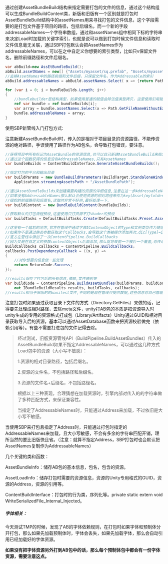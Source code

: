 通过创建AssetBundleBuild结构来指定需要打包的文件的信息，通过这个结构组可以生成BundleBuildContent类，新版和旧版有一个区别就是打包时AssetBundleBuild结构中的assetNames用来寻找打包的文件信息，这个字段需要的是打包文件基于项目的路径，包括后缀名，而一个新的字段addressableNames一个字符串数组，通过和assetNames组中相同下标的字符串来决定Load时加载的关键字索引，也就是说可以做到打包时候文件信息和读取时文件信息毫无关联，通过SBP打包默认会把AssetNames作为addressableNames，可以在之中自定义你想要的索引类型，比如只v保留文件名，删除前缀路径和文件后缀名。

```c#
var abBuild=new AssEtBundleBuild();
abBuild.assetNames = new[] {"Assets/myasset/sq.prefab", "Assets/myasset/testimage.jpg"};
//去掉AssetNames中的路径前缀和文件后缀，只保留文件名，作为Addressable的索引
abBuild.addressableNames = abBuild.assetNames.Select( x => {return Path.GetFileNameWithoutExtension(x);}).ToArray();

for (var i = 0; i < bundleBuilds.Length; i++)
{
    //bundlebuilder是结构类型，如果使用普通的赋值会除法值类型拷贝，这里使用引用赋值，方便操作
    ref var bundle = ref bundleBuilds[i];
    var array = bundle.assetNames.Select(x => Path.GetFileNameWithoutExtension(x)).ToArray();
    bundle.addressableNames = array;
}
```



使用SBP新管线入门打包方式:

注意新建AssetBundleBuild时，传入的是相对于项目目录的资源路径，不能传资源的绝对路径，手误使用了路径作为AB包名，会导致打包错误，要注意。

```c#
//获得项目中所有标记为AssetBundle的资源信息,也可以自己新建AssetBundleBuild来指定.
//通过这个函数获得的信息没有AddressableNames,只有AssetNames
var bundleBuilds = ContentBuildInterface.GenerateAssetBundleBuilds();

//指定打包的平台和输出目录
var buildParams = new BundleBuildParameters(BuildTarget.StandaloneWindows, BuildTargetGroup.Standalone,
    Application.streamingAssetsPath + "/AssetBundlePath");

//通过AssetBundleBuilds来创建需要构建的资源的详细信息,注意在这一步AddressableName决定了打包后的资源读取的key,
//如果没有AddressableNames那么默认会使用资源的相对路径来作为key(Asset/myfolder/myasset.asset)
//很尬的前缀路径和后缀名,读取时非常不好用,最好处理一下.
var buildContent = new BundleBuildContent(bundleBuilds);

//获取默认的打包流程预设,这里使用只打资源不打shader的预设
var buildTasks = DefaultBuildTasks.Create(DefaultBuildTasks.Preset.AssetBundleCompatible);

//这里有一个尴尬的地方,官方在管线中通过字典IContenxObject的Type和实例类型作为键值对保存,
//如果你不是通过静态参数获取这个Callbacks,会导致这个类被操作添加两次,dic[Type]=instance *2
//官方在管线中添加了一次ContentPipeline.BuildCallbacks
//因为又是在自定义的参数contextObjects后面添加,那么就导致前一个被后一个覆盖,你传进去的回调无效
BuildCallbacks callbacks = ContentPipeline.BuildCallbacks;
callbacks.PostDependencyCallback = ((x, y) =>
{
    //对你想要的信息做一些处理
    return ReturnCode.Success;
});

//results保存了打包后的所有信息,依赖,文件映射等
var buildCode = ContentPipeline.BuildAssetBundles(buildParams, buildContent,
    out IBundleBuildResults results, buildTasks, callbacks);
//results相当于旧版的的manifest文件,不同的是现在管线只提供数据,这些信息你自己管理.
```

注意打包时如果通过获取目录下文件的方式（Directory.GetFiles）来做的话，记得要先处理成相对路径，去除meta文件，unity打AB包的本质是把资源导入时unity生成的专用的资源格式打成包（Library/Artifacts）Unity通过GUID和相对目录获取导入后的资源，基本可以通过AssetDatabase函数来把资源校验做完（依赖引用等）。有些不需要打进包的文件记得去除。

> 经过测试，旧版资源管线API（BuildPipeline.BuildAssetBundles）传入的AssetBundleBuild如果不指定AddressableNames，可以通过这几种方式Load包中的资源（大小写不敏感）：
>
> 1.资源的相对目录路径，包括后缀名。
>
> 2.资源的文件名，不包括路径和后缀名。
>
> 3.资源的文件名+后缀名，不包括路径名。
>
> 根据以上三种表现，合理猜想在加载资源时，引擎内部对传入的的字符串做了多种匹配方式，来保证兼容性。
>
> 当指定了AddressableNames时，只能通过Address来加载，不过依旧是大小写不敏感。

当使用SBP来打包且指定了Address时，只能通过打包时指定的AddressableNames来加载，且大小写敏感，不会有多余的字符串匹配开销，理所当然的要比旧版快且省。（注意：就算不指定Address，SBP打包时也会默认把AssetNames复制作为AddressableNames）

几个关键的类和函数：

AssetBundleInfo：储存AB包的基本信息，包名，包含的资源。

AssetLoadInfo：储存打包时需要的资源信息，资源的Unity专用格式的GUID，资源的Address，资源的引用等。

ContentBuildInterface：打包时的行为类，序列化等。private static extern void WriteSerializedFile_Internal_Injected。

##### 字体相关：

今天测试TMP的时候，发现了AB的字体依赖规则，在打包时如果字体和预制体分开打包，那么如果先加载预制体时，字体会丢失，如果先加载字体，那么会自动引用已经加载好的字体资源。

**如果没有把字体资源另外打到AB包中的话，那么每个预制体包中都会有一份字体资源，需要注意这点。**